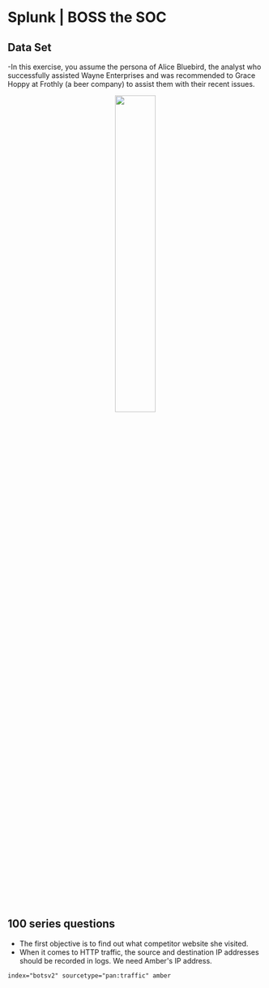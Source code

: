 # Splunk | BOSS the SOC

## Data Set
-In this exercise, you assume the persona of Alice Bluebird, the analyst who successfully assisted Wayne Enterprises and was recommended to Grace Hoppy at Frothly (a beer company) to assist them with their recent issues.
<p align="center"><img src="https://assets.tryhackme.com/additional/splunk-overview/splunk-botsv2-frothly.png" height="40%" width="40%" /><p/></p> <br/>

##  100 series questions 
- The first objective is to find out what competitor website she visited.
- When it comes to HTTP traffic, the source and destination IP addresses should be recorded in logs. We need Amber's IP address.


```index="botsv2" sourcetype="pan:traffic" amber```
